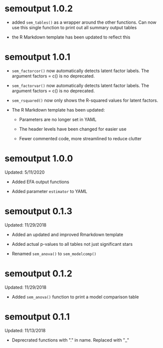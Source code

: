 # semoutput 1.0.2

* added `sem_tables()` as a wrapper around the other functions. Can now use this single function to print out all summary output tables

* the R Markdown template has been updated to reflect this

# semoutput 1.0.1

* `sem_factorcor()` now automatically detects latent factor labels. The argument factors = c() is no deprecated.

* `sem_factorvar()` now automatically detects latent factor labels. The argument factors = c() is no deprecated.

* `sem_rsquared()` now only shows the R-squared values for latent factors.

* The R Markdown template has been updated:

    * Parameters are no longer set in YAML
    
    * The header levels have been changed for easier use
    
    * Fewer commented code, more streamlined to reduce clutter

# semoutput 1.0.0

Updated: 5/11/2020

* Added EFA output functions

* Added parameter `estimator` to YAML

# semoutput 0.1.3

Updated: 11/29/2018

* Added an updated and improved Rmarkdown template

* Added actual p-values to all tables not just significant stars

* Renamed `sem_anova()` to `sem_modelcomp()`

# semoutput 0.1.2

Updated: 11/29/2018

* Added `sem_anova()` function to print a model comparison table

# semoutput 0.1.1

Updated: 11/13/2018

* Deprecrated functions with "." in name. Replaced with "_"
